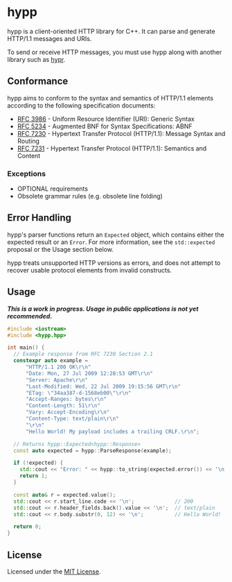 # hypp

hypp is a client-oriented HTTP library for C++. It can parse and generate HTTP/1.1 messages and URIs.

To send or receive HTTP messages, you must use hypp along with another library such as [hypr](https://github.com/erengy/hypr).

## Conformance

hypp aims to conform to the syntax and semantics of HTTP/1.1 elements according to the following specification documents:

- [RFC 3986](https://tools.ietf.org/html/rfc3986) - Uniform Resource Identifier (URI): Generic Syntax
- [RFC 5234](https://tools.ietf.org/html/rfc5234) - Augmented BNF for Syntax Specifications: ABNF
- [RFC 7230](https://tools.ietf.org/html/rfc7230) - Hypertext Transfer Protocol (HTTP/1.1): Message Syntax and Routing
- [RFC 7231](https://tools.ietf.org/html/rfc7231) - Hypertext Transfer Protocol (HTTP/1.1): Semantics and Content

### Exceptions

- OPTIONAL requirements
- Obsolete grammar rules (e.g. obsolete line folding)

## Error Handling

hypp's parser functions return an `Expected` object, which contains either the expected result or an `Error`. For more information, see the `std::expected` proposal or the Usage section below.

hypp treats unsupported HTTP versions as errors, and does not attempt to recover usable protocol elements from invalid constructs.

## Usage

***This is a work in progress. Usage in public applications is not yet recommended.***

```cpp
#include <iostream>
#include <hypp.hpp>

int main() {
  // Example response from RFC 7230 Section 2.1
  constexpr auto example =
      "HTTP/1.1 200 OK\r\n"
      "Date: Mon, 27 Jul 2009 12:28:53 GMT\r\n"
      "Server: Apache\r\n"
      "Last-Modified: Wed, 22 Jul 2009 19:15:56 GMT\r\n"
      "ETag: \"34aa387-d-1568eb00\"\r\n"
      "Accept-Ranges: bytes\r\n"
      "Content-Length: 51\r\n"
      "Vary: Accept-Encoding\r\n"
      "Content-Type: text/plain\r\n"
      "\r\n"
      "Hello World! My payload includes a trailing CRLF.\r\n";

  // Returns hypp::Expected<hypp::Response>
  const auto expected = hypp::ParseResponse(example);

  if (!expected) {
    std::cout << "Error: " << hypp::to_string(expected.error()) << '\n';
    return 1;
  }

  const auto& r = expected.value();
  std::cout << r.start_line.code << '\n';             // 200
  std::cout << r.header_fields.back().value << '\n';  // text/plain
  std::cout << r.body.substr(0, 12) << '\n';          // Hello World!

  return 0;
}
```

## License

Licensed under the [MIT License](https://opensource.org/licenses/MIT).
